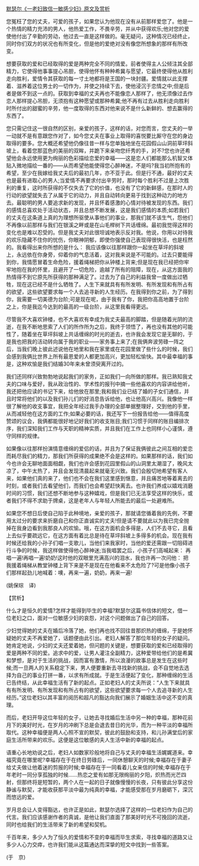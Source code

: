 [默瑟尔《一老妇致信一敏感少妇》原文及赏析](https://www.vrrw.net/wx/12015.html)

您冤枉了您的丈夫，可爱的孩子，如果您认为他现在没有从前那样爱您了。他是一个热情的精力充沛的男人，他热爱工作，不畏辛劳，并从中获得欢乐;他对您的爱使他付出了辛勤的劳动，他过去一直是这样做的。毫无疑问，这种情况已经终止，同时你们双方的状况也有所变化，但是他的爱绝对没有像您所想象的那样有所改变。

想要获取的爱和已经取得的爱是两种完全不同的情爱。前者使得主人公倾注其全部精力，它使得他事事提心吊胆，使得他怀有种种希冀与愿望，它最终使得他从胜利走向胜利，爱情令其获取的每一寸土地都将是王国的一块封疆。爱情就以此支撑着、滋养着这位男士的一切作为，并使之持续下去，使他浸沉于恋情之中;但是后者是做不到这一点的。获取到幸福的丈夫再也不能像恋人那样了，他无须像过去作恋人那样提心吊胆，无须抱有这种愿望或那种希冀;他不再有过去从胜利走向胜利时所付出的甜蜜的辛劳，他一度取得的东西对他来说不是什么新鲜的、想去赢得的东西了。



您只需记住这一很自然的区别，亲爱的孩子，这样的话，对您而言，您丈夫的一举一动就不是有意跟您作对了，如今您丈夫在事业上取得的喜悦要比厮守在您的身边取得的要多。您大概还希望他仍像往昔一样与您单独地坐在花园假山山洞前草坪斜坡上，看着您那蓝色的美丽的双眸，并跪下来亲吻您纤秀的手，对不?您也许还希望他会永远使用更为绚丽的色彩描绘恋爱的幸福——这是恋人们都能那么机智又体贴入微地描绘一番的——从而希望他能使得您心醉神迷，不是吗?我当初所抱有的希望，至少在我嫁给我丈夫后的最初几年，亦不亚于此。但是行不通，最好的丈夫也是最有进取心的男人;当爱情不再要求付出辛劳时，那时每个胜利不过是上次胜利的重复，这时所获得的不仅失去了它的价值，也没有了它的新鲜感，在那时人的行动的欲望就失去了从属于它的动力，并且自动转向更易于找到这种动力的地方去。最聪明的男人要追求新的发现，并且怀着感激的心情对待被发现的东西。我们的感情总喜欢处于活动状态，并且总想不断发展，这是我们感情的本质;如若我们的丈夫在这条道上真的为理想所驱使从事他们的事业，那我们就不该生气，怨他们不再像以前那样与我们在银溪之畔或是在山毛榉树下共话缠绵。最初我觉得这样的变化也是难以忍受的。但是我丈夫对此很坦诚地表示反对我。他说，你用以对待我的欢乐隐藏不住你的忧伤，你眼神阴郁，即使你强使自己表现得很快活，也是枉然的。我看得出来你所想的是什么： 我应该像以往那样跟你一起坐在草坪的斜坡上，永远依在你身旁，仰着你的气息活着，这对我来说是不可能的。过去只要能得到你，我情愿冒着生命危险，援着绳梯把你从钟楼上背来;但是现在我已经把你牢牢地抱在我的怀里，且避开了一切危险，逾越了所有的阻障，现在，从这方面我的热情得不到它原先所获得的那种满足了。过去为了自己的利益我曾一度做出过牺牲，现在这已经不是什么牺牲了。人生下来就具有有所发明、有所发现和有所占有的欲望，这些欲望要求每一个人去追寻新的人生经历。在我得到你之前，为了得到你，我需要一切美德为台阶;可是现在呢，由于我有了你，我把你高高地置于台阶之上，你是我迄今达到的最高的一级台阶，从这里我看得更远。

尽管我不大喜欢钟楼，也不大喜欢有幸成为我丈夫最高的脚踏，但是随着光阴的流逝，在我不断地思索了人们的所作所为之后，我终于领悟了，再也没有其他的可能性了，随着坐在草坪斜坡上共话缠绵的时光的逝去，也许我会发现它是无聊的，于是我也把我的活动转向属于我的职业——家务事上来了;在我俩奔波劳碌一阵之后，当我们晚上彼此述说他在地里和我在家里或在花园里做了些什么的时候，我们会感到我俩比世界上所有最恩爱的人都更加高兴，更加轻松愉快。其中最幸福的事是，这种欢愉是我们结婚30年来未曾须臾离开过的。

我们还同样兴致勃勃地说起我们的家务，正如我们一向所做的那样。我已熟知我丈夫的口味与爱好，我从政治性的、学术性的报刊中摘一些他喜欢的内容讲给他听，我还把他应读的书记下来，给他放在那里;我和我们业已结了婚的子女们通信，并且时常将他们的以及我们孙儿们的好消息告诉给他，也让他高兴高兴。我像他一样很了解他的收支事宜，我把全年经过我手办理的全部单据整理好，交到他的手里，从而减轻他在这方面的工作;如果必要的话，我还写下一份报告给他——值得高度赞颂的议会，我俩都能很好地记好我们的收支账目;我们习惯于同样的账目编排次序，我们深知我们工作与天职的精神实质，并且我们在工作上也同样小心谨慎，遵守同样的规律。

如果像以往那样扮演情意缠绵的爱侣的话，并且为了保证我俩彼此之间互相的爱恋而耗尽我们的精力，那我们所获得的成果绝不会是这样的。如果那样的话，我们如今也许会无聊地面面相觑，我们也许会感到花园里假山的山洞里太潮湿了，晚风太凉了，中午太热了，并且会发现清晨起来就毫无兴致。我们会殷切地希望有客人来，如果他们真的来了，他们也不会在我们这里感到惬意，并且痛苦地等着离去的时刻，或者我们去看望他们，而我们也会希望赶快离去。也许我们养成以嬉戏消磨时间的习惯，我们还想不断地参与这种嬉戏，但是我们已无法享受这样的快乐，或者我们不得不求助于牌桌，这是老年人与年轻人所能去的最后一处避难所。

如果您不想日后使自己陷于此种境地，亲爱的孩子，那就请您循着我的先例，不要用太过分的要求来折磨自己和你正直诚实的丈夫!但是请不要就此以为我已完全抛掉在我身边看到我那良人的欢愉。哦，在这方面机会多得是，人们不去寻它，且看上去似乎要疏远它，在这方面有着比总是待在草坪斜坡上多得多的机会。现在我有时候还给我的小孙子们唱一支歌儿，当他们来我家时，当他的爱还需跟一切阻碍进行斗争的时候，我这样做使得他心醉神迷;当我唱罢之后，小孩子们高喊起来： 再唱一遍!再唱一遍!奶奶!这时他的双眼里充满高兴的泪水，我也许再一次问他： 把我援着绳梯从教堂钟楼上背下来是不是现在在他看来不太危险了?可是他像小孩子们那样起劲儿地喊着：噢，再来一遍，奶奶，再来一遍!

(姚保琮　译)

【赏析】

什么才是恒久的爱情?怎样才能得到毕生的幸福?默瑟尔这篇书信体的短文，借一位老妇之口，面对一位敏感少妇的哀怨，对这个问题做出了自己的回答。

少妇觉得她的丈夫在婚后冷落了她，他们再也找不回往昔那炽热的缠绵，于是她怀疑她的丈夫不再爱她了，话题便由此引出。老妇人解答了那位年轻的女子的疑问。她肯定地说，少妇的丈夫还爱着她，但问题的关键是，想要获取的爱和已经取得的爱是两种不同的爱。追求中的爱，让男人灌注全副精力，这种爱带给他们的是希冀和梦想，是对于生活的挑战，因而富有激情，所以浪漫的故事总是发生在这些时候;而一旦两人的关系稳定下来，男人便要重新去寻找新的挑战，会不自觉地去选择为自己的事业打拼一番，以求有所成就。于是生活便起了变化，那种缠绵的生活已告终结，从此幸福生活有了新的起点。正如老妇人的丈夫所说：“人生下来就具有有所发明、有所发现和有所占有的欲望，这些欲望要求每一个人去追寻新的人生经历。”这位老妇以其丰富的阅历和超凡的豁达向我们展示了婚姻生活中这不变的真理。

而后，老妇开导这位年轻的女子，让她去寻找婚后生活中另一种的幸福，那种花前月下的美好时光，在岁月的冲刷下总是会退去昔日的光华，而为一种平淡的幸福所取代。这种幸福便是两人心照不宣的默契，彼此的鼓励和支持，和儿孙满堂后的家庭生活所带来的欢乐。这便是这位敏感的夫人生活中新的幸福的起点。

语重心长地劝说之后，老妇人如数家珍般地将自己与丈夫的幸福生活娓娓道来。幸福究竟在哪里呢?幸福存在于在终日劳碌后，一同休憩聊天的时候;幸福存在于妻子给丈夫做让他着迷的剪报的时候;幸福存在于一同看着儿女来信的时候;幸福存在于年老时一同分享孤独的时候……热恋之爱有如那无限绚丽的夕阳，炽热而光芒四射，但那终将是短暂的，两个人在一起的日子就像慢慢的长夜，只有彼此分享这份静谧与默契，才能收获那平淡中最为纯真的幸福，才能感受那在岁月磨砺下，深沉而悠远的爱。

岁月总会让人变得豁达，也许正是如此，默瑟尔选择了这样的一位老妇作为自己的代言。我们应该感谢作者的真诚，是他让我们直面了那美好时光不可挽回的流逝，同时也给我们的生活带来了新的希望和契机。

千百年来，多少人为了恒久的爱情和不变的幸福而毕生求索，寻找幸福的道路又让多少人心力交瘁，也许我们能从这篇通达而深挚的短文中找到一些答案。

(于　京)

